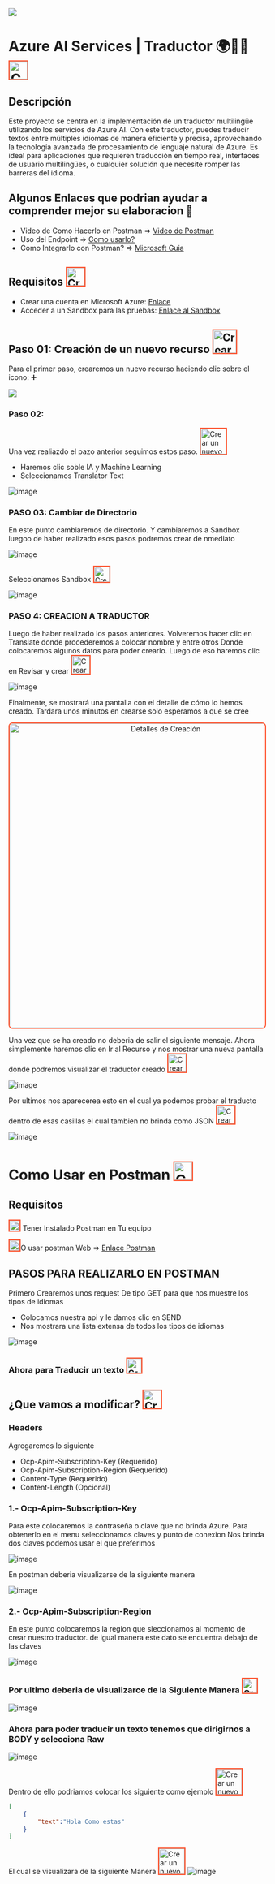 <p>
  <img src="https://eu01.edcwb.com/educanews/interface/images/noticies/21345-4d886d43fa244e7c8aa987eb14bb24a0.jpg">
</p>

# Azure AI Services | Traductor 🌍🎌🍁 <img src="https://media.tenor.com/9MZ0S-cWtakAAAAi/mewing.gif" alt="Crear un nuevo recurso" width="35" style="border: 2px solid #FF5733;">

## Descripción

Este proyecto se centra en la implementación de un traductor multilingüe utilizando los servicios de Azure AI. Con este traductor, puedes traducir textos entre múltiples idiomas de manera eficiente y precisa, aprovechando la tecnología avanzada de procesamiento de lenguaje natural de Azure. Es ideal para aplicaciones que requieren traducción en tiempo real, interfaces de usuario multilingües, o cualquier solución que necesite romper las barreras del idioma.

## Algunos Enlaces que podrian ayudar a comprender mejor su elaboracion 🧐

- Video de Como Hacerlo en Postman => [Video de Postman](https://www.youtube.com/watch?v=a-JJrILw73Y)
- Uso del Endpoint => [Como usarlo?](https://learn.microsoft.com/es-es/azure/ai-services/translator/reference/rest-api-guide?WT.mc_id=Portal-Microsoft_Azure_ProjectOxford)
- Como Integrarlo con Postman? => [Microsoft Guia](https://learn.microsoft.com/es-es/azure/ai-services/translator/quickstart-text-rest-api?tabs=csharp)

## Requisitos  <img src="https://media.tenor.com/REoBdf2ztLEAAAAj/check-mark-good.gif" alt="Crear un nuevo recurso" width="35" style="border: 2px solid #FF5733;">

- Crear una cuenta en Microsoft Azure: [Enlace](https://azure.microsoft.com/es-es/pricing/purchase-options/azure-account/)
- Acceder a un Sandbox para las pruebas: [Enlace al Sandbox](https://learn.microsoft.com/en-us/training/modules/intro-to-python/5-exercise-output?authuser=0)
  
## Paso 01: Creación de un nuevo recurso  <img src="https://influencermarketinghub.com/wp-content/uploads/2019/06/Animated-GIF-without-Background.gif" alt="Crear un nuevo recurso" width="45" style="border: 2px solid #FF5733; aling-items:end;">

Para el primer paso, crearemos un nuevo recurso haciendo clic sobre el icono: ➕  
<p>
  <img src="https://github.com/user-attachments/assets/683ea92c-d37a-466d-9f36-1943ccbe46a2">
</p>



### Paso 02:  

Una vez realiazdo el pazo anterior seguimos estos paso. <img src="https://i.pinimg.com/originals/38/99/3e/38993e4640f2512c6ed50e03a45f2baa.gif" alt="Crear un nuevo recurso" width="50" style="border: 2px solid #FF5733;">

- Haremos clic soble IA y Machine Learning
- Seleccionamos Translator Text
  
![image](https://github.com/user-attachments/assets/adab4030-8542-4db9-8413-f2132acd62b6)

### PASO 03: Cambiar de Directorio
En este punto cambiaremos de directorio. Y cambiaremos a Sandbox luegoo de haber realizado esos pasos podremos crear  de nmediato

![image](https://github.com/user-attachments/assets/44864551-8e24-42f2-aac9-9215ed9bbcae)

Seleccionamos Sandbox  <img src="https://media.baamboozle.com/uploads/images/385030/1622522728_206497_gif-url.gif" alt="Crear un nuevo recurso" width="30" style="border: 2px solid #FF5733;">

![image](https://github.com/user-attachments/assets/d2186d6b-a8e3-4373-9a63-4d9b350490f3)


### PASO 4: CREACION  A TRADUCTOR
Luego de haber realizado los pasos anteriores. Volveremos hacer clic en  Translate donde procederemos a colocar nombre y entre  otros
Donde colocaremos algunos datos para poder crearlo. Luego de eso haremos clic en Revisar y crear  <img src="https://media.tenor.com/REoBdf2ztLEAAAAj/check-mark-good.gif" alt="Crear un nuevo recurso" width="35" style="border: 2px solid #FF5733;">


![image](https://github.com/user-attachments/assets/6ab87a68-e230-4336-9626-0a15ad9a8bc3)


Finalmente, se mostrará una pantalla con el detalle de cómo lo hemos creado. Tardara unos minutos en crearse solo esperamos a que se cree


<p align="center">
  <img src="https://github.com/user-attachments/assets/b972062f-99f6-43ed-9a5c-b1b92520e189" alt="Detalles de Creación" width="600" style="border: 2px solid #FF5733; border-radius: 8px;">
</p>

Una vez que se ha creado no deberia de salir el siguiente mensaje. Ahora simplemente haremos clic en Ir al Recurso y nos mostrar una nueva pantalla donde podremos visualizar el traductor creado <img src="https://img.clipart-library.com/2/clip-check-mark-gif/clip-check-mark-gif-18.gif" alt="Crear un nuevo recurso" width="35" style="border: 2px solid #FF5733;">

![image](https://github.com/user-attachments/assets/be5f2279-66aa-49d7-9ba1-f514289d961e)


Por ultimos nos aparecerea esto en el cual ya podemos probar el traducto dentro de esas casillas el cual tambien no brinda como JSON <img src="https://images.emojiterra.com/google/noto-emoji/animated-emoji/1f60a.gif" alt="Crear un nuevo recurso" width="35" style="border: 2px solid #FF5733;">

![image](https://github.com/user-attachments/assets/0aead70d-8847-45c9-8775-18c95bffeefb)

# Como Usar en Postman <img src="https://cdn.iconscout.com/icon/free/png-256/free-postman-logo-icon-download-in-svg-png-gif-file-formats--technology-social-media-company-brand-vol-5-pack-logos-icons-2945092.png?f=webp" alt="Crear un nuevo recurso" width="35" style="border: 2px solid #FF5733;">

## Requisitos  
 
<img src="https://upload.wikimedia.org/wikipedia/commons/thumb/8/8b/Eo_circle_green_white_checkmark.svg/2048px-Eo_circle_green_white_checkmark.svg.png" alt="Crear un nuevo recurso" width="20" style="border: 2px solid #FF5733;"> Tener Instalado Postman en Tu equipo

<img src="https://upload.wikimedia.org/wikipedia/commons/thumb/8/8b/Eo_circle_green_white_checkmark.svg/2048px-Eo_circle_green_white_checkmark.svg.png" alt="Crear un nuevo recurso" width="20" style="border: 2px solid #FF5733;">O usar postman Web =>   [Enlace Postman](https://web.postman.co/workspace)

## PASOS PARA REALIZARLO EN POSTMAN

Primero Crearemos unos request De tipo GET para que nos muestre los tipos de idiomas

- Colocamos nuestra api y le damos clic en SEND
- Nos mostrara una lista extensa de todos los tipos de idiomas

![image](https://github.com/user-attachments/assets/655f8a5a-158f-4efa-9f43-cc5a03517af5)

### Ahora para Traducir un texto  <img src="https://play-lh.googleusercontent.com/wjzioNo8WoOFXXQbW2QkhUP8olp6O6_SMOtaGma1JUNswu8E81PY_q0a8CtxxWwRq-g=w240-h480-rw" alt="Crear un nuevo recurso" width="28" style="border: 2px solid #FF5733;"> 

## ¿Que vamos a modificar? <img src="https://media.tenor.com/Obm7FIMrbVcAAAAj/tonton-chick.gif" alt="Crear un nuevo recurso" width="35" style="border: 2px solid #FF5733;"> 

### Headers
Agregaremos lo siguiente

- Ocp-Apim-Subscription-Key (Requerido)
- Ocp-Apim-Subscription-Region (Requerido)
- Content-Type    (Requerido)
- Content-Length	(Opcional)
       
### 1.- Ocp-Apim-Subscription-Key

Para este colocaremos la contraseña o clave que no brinda Azure. Para obtenerlo en el menu seleccionamos claves y punto de conexion
Nos brinda dos claves podemos usar el que preferimos

![image](https://github.com/user-attachments/assets/53568c5c-19c5-4618-9e83-c473818658e6)

En postman deberia visualizarse de la siguiente manera

![image](https://github.com/user-attachments/assets/7eaa68de-25ea-4b94-b071-b856eeed2174)


### 2.- Ocp-Apim-Subscription-Region

En este punto colocaremos la region que sleccionamos al momento de crear nuestro traductor. de igual manera este dato se encuentra debajo de las claves

![image](https://github.com/user-attachments/assets/7fb7f16a-28ef-4ed2-b962-23ff8751a139)


###  Por ultimo deberia de visualizarce de la Siguiente Manera <img src="https://png.pngtree.com/png-clipart/20230102/original/pngtree-4-dragon-ball-icon-vector-drgon-illustrtion-png-image_8856270.png" alt="Crear un nuevo recurso" width="28" style="border: 2px solid #FF5733;"> 


![image](https://github.com/user-attachments/assets/53e5b94b-8fda-4d4d-9cf0-213adbca37d6)


### Ahora para poder traducir un texto tenemos que dirigirnos a BODY y selecciona Raw

![image](https://github.com/user-attachments/assets/21e4e87b-61dc-40e3-868a-b65f14440bff)

Dentro de ello podriamos colocar los siguiente como ejemplo <img src="https://losanimesdemagrat.files.wordpress.com/2012/12/21.gif?w=625" alt="Crear un nuevo recurso" width="50" style="border: 2px solid #FF5733;"> 

```json
[
    {
        "text":"Hola Como estas"
    }
]
```
El cual se visualizara de la siguiente Manera <img src="https://i.gifer.com/origin/6b/6b82cef3af5c921cd252eba8ec436150_w200.gif" alt="Crear un nuevo recurso" width="50" style="border: 2px solid #FF5733;"> 
![image](https://github.com/user-attachments/assets/05cf76d9-0cd1-4d96-909f-463c0dccb9ba)



